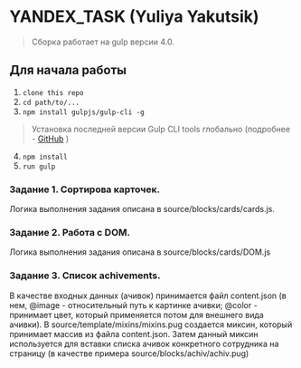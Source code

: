 # YANDEX_TASK (Yuliya Yakutsik)

> Сборка работает на gulp версии 4.0.

## Для начала работы

1. ```clone this repo```
2. ```cd path/to/...```
3. ```npm install gulpjs/gulp-cli -g```  
> Установка последней версии Gulp CLI tools глобально (подробнее - [GitHub](https://github.com/gulpjs/gulp/blob/4.0/docs/getting-started.md) )

4. ```npm install```
6. ```run gulp```

### Задание 1. Сортирова карточек.

Логика выполнения задания описана в source/blocks/cards/cards.js.

### Задание 2. Работа с DOM.

Логика выполнения задания описана в source/blocks/cards/DOM.js

### Задание 3. Список achivements. 

В качестве входных данных (ачивок) принимается файл content.json (в нем, @image - относительный путь к картинке ачивки; @color - принимает цвет, который применяется потом для внешнего вида ачивки). В source/template/mixins/mixins.pug создается миксин, который принимает массив из файла content.json. Затем данный миксин используется для вставки списка ачивок конкретного сотрудника на страницу (в качестве примера source/blocks/achiv/achiv.pug)